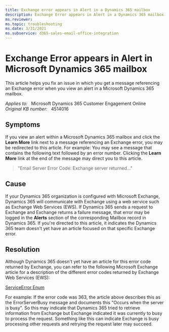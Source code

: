 ```yaml
---
title: Exchange error appears in Alert in a Dynamics 365 mailbox
description: Exchange Error appears in Alert in a Dynamics 365 mailbox.
ms.reviewer: 
ms.topic: troubleshooting
ms.date: 3/31/2021
ms.subservice: d365-sales-email-office-integration
---
```

# Exchange Error appears in Alert in Microsoft Dynamics 365 mailbox

This article helps you fix an issue in which you get a message referencing an Exchange error when you view an alert in a Microsoft Dynamics 365 mailbox.

_Applies to:_ &nbsp; Microsoft Dynamics 365 Customer Engagement Online  
_Original KB number:_ &nbsp; 4514016

## Symptoms

If you view an alert within a Microsoft Dynamics 365 mailbox and click the **Learn More** link next to a message referencing an Exchange error, you may be redirected to this article. For example: You may see a message that contains the following text followed by an error number. Clicking the **Learn More** link at the end of the message may direct you to this article.

> "Email Server Error Code: Exchange server returned..."

## Cause

If your Dynamics 365 organization is configured with Microsoft Exchange, Dynamics 365 will communicate with Exchange using a web service such as Exchange Web Services (EWS). If Dynamics 365 sends a request to Exchange and Exchange returns a failure message, that error may be logged in the **Alerts** section of the corresponding Mailbox record in Dynamics 365. If you're directed to this article, it indicates the Dynamics 365 team doesn't yet have an article focused on that specific Exchange error.

## Resolution

Although Dynamics 365 doesn't yet have an article for this error code returned by Exchange, you can refer to the following Microsoft Exchange article for a description of the different error codes returned by Exchange Web Services (EWS):

[ServiceError Enum](/dotnet/api/microsoft.exchange.webservices.data.serviceerror)

For example: If the error code was 363, the article above describes this as the ErrorServerBusy message and documents this "Occurs when the server is busy". So this may indicate that Dynamics 365 tried to retrieve information from Exchange but Exchange indicated it was currently to busy to process the request. Something like this can indicate Exchange is busy processing other requests and retrying the request later may succeed.
